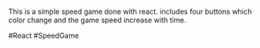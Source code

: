 This is a simple speed game done with react. 
includes four buttons which color change and the game speed increase with time.



#React #SpeedGame
